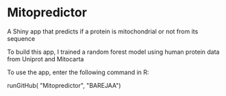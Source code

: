 # Mitopredictor
A Shiny app that predicts if a protein is mitochondrial or not from its sequence

To build this app, I trained a random forest model using human protein data from Uniprot and Mitocarta

To use the app, enter the following command in R:

runGitHub( "Mitopredictor", "BAREJAA")
